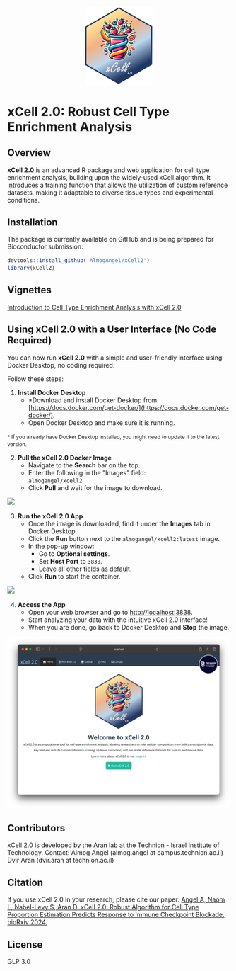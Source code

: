 <div align="center">
  <img src="man/figures/xcell2logo.png" width="30%">
</div>

# xCell 2.0: Robust Cell Type Enrichment Analysis

## Overview
**xCell 2.0** is an advanced R package and web application for cell type enrichment analysis, building upon the widely-used xCell algorithm. It introduces a training function that allows the utilization of custom reference datasets, making it adaptable to diverse tissue types and experimental conditions.

## Installation
The package is currently available on GitHub and is being prepared for Bioconductor submission:

```R
devtools::install_github('AlmogAngel/xCell2')
library(xCell2)
```

## Vignettes

[Introduction to Cell Type Enrichment Analysis with xCell 2.0](https://aran-lab.com/xcell2-vignette)

## Using xCell 2.0 with a User Interface (No Code Required)
You can now run **xCell 2.0** with a simple and user-friendly interface using Docker Desktop, no coding required. 

Follow these steps:
  
  1. **Install Docker Desktop**
     - *Download and install Docker Desktop from [https://docs.docker.com/get-docker/](https://docs.docker.com/get-docker/).
     - Open Docker Desktop and make sure it is running.
    
  <small>\* If you already have Docker Desktop installed, you might need to update it to the latest version.</small>
  
  2. **Pull the xCell 2.0 Docker Image**
     - Navigate to the **Search** bar on the top.
     - Enter the following in the "Images" field:  
       `almogangel/xcell2`
     - Click **Pull** and wait for the image to download.  

![](https://github.com/AlmogAngel/xCell2/blob/master/man/figures/docker_tutorial_1.gif)

  3. **Run the xCell 2.0 App**
     - Once the image is downloaded, find it under the **Images** tab in Docker Desktop.
     - Click the **Run** button next to the `almogangel/xcell2:latest` image.
     - In the pop-up window:
       - Go to **Optional settings**.
       - Set **Host Port** to `3838`.
       - Leave all other fields as default.
     - Click **Run** to start the container.  

![](https://github.com/AlmogAngel/xCell2/blob/master/man/figures/docker_tutorial_2.gif)
  
  4. **Access the App**
     - Open your web browser and go to [http://localhost:3838](http://localhost:3838).
     - Start analyzing your data with the intuitive xCell 2.0 interface!
     - When you are done, go back to Docker Desktop and **Stop** the image.
    
  <img src="man/figures/xcell2_shiny.png">

## Contributors

xCell 2.0 is developed by the Aran lab at the Technion - Israel Institute of Technology. Contact: Almog Angel (almog.angel at campus.technion.ac.il) Dvir Aran (dvir.aran at technion.ac.il)

## Citation

If you use xCell 2.0 in your research, please cite our paper:
[Angel A, Naom L, Nabel-Levy S, Aran D. xCell 2.0: Robust Algorithm for Cell Type Proportion Estimation Predicts Response to Immune Checkpoint Blockade. bioRxiv 2024.](https://doi.org/10.1101/2024.09.06.611424)

## License

GLP 3.0
